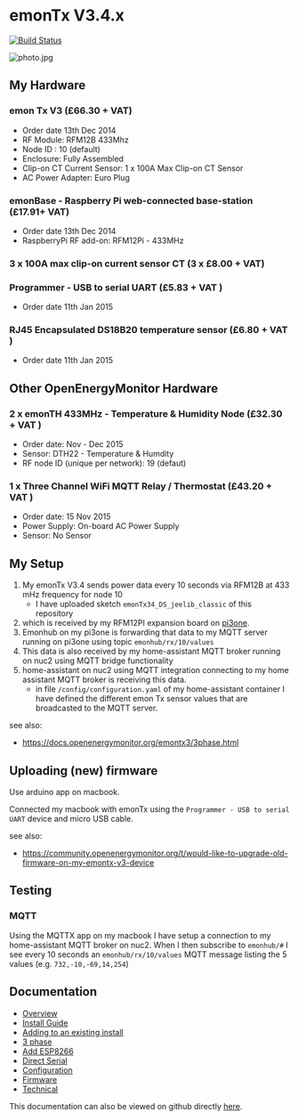 # emonTx V3.4.x

[![Build Status](https://travis-ci.org/openenergymonitor/emontx3.svg?branch=master)](https://travis-ci.org/openenergymonitor/emontx3)

![photo.jpg](hardware/photo.jpg)

## My Hardware

### emon Tx V3 (£66.30 + VAT)

* Order date 13th Dec 2014
* RF Module: RFM12B 433Mhz
* Node ID : 10 (default)
* Enclosure: Fully Assembled
* Clip-on CT Current Sensor: 1 x 100A Max Clip-on CT Sensor
* AC Power Adapter: Euro Plug

### emonBase - Raspberry Pi web-connected base-station (£17.91+ VAT)

* Order date 13th Dec 2014
* RaspberryPi RF add-on: RFM12Pi - 433MHz

###  3 x 100A max clip-on current sensor CT (3 x £8.00 + VAT)

### Programmer - USB to serial UART (£5.83 + VAT )

* Order date 11th Jan 2015

### RJ45 Encapsulated DS18B20 temperature sensor (£6.80 + VAT )

* Order date 11th Jan 2015

## Other OpenEnergyMonitor Hardware

### 2 x emonTH 433MHz - Temperature & Humidity Node (£32.30 + VAT )

* Order date: Nov - Dec 2015
* Sensor: DTH22 - Temperature & Humdity
* RF node ID (unique per network): 19 (defaut)

### 1 x  Three Channel WiFi MQTT Relay / Thermostat (£43.20 + VAT )

* Order date: 15 Nov 2015
* Power Supply: On-board AC Power Supply
* Sensor: No Sensor

## My Setup

1. My emonTx V3.4 sends power data every 10 seconds via RFM12B at 433 mHz frequency for node 10
   * I have uploaded sketch `emonTx34_DS_jeelib_classic` of this repository
2. which is received by my RFM12PI expansion board on [pi3one](https://github.com/janvda/pi3one).
3. Emonhub on my pi3one is forwarding that data to my MQTT server running on pi3one using topic `emonhub/rx/10/values`
4. This data is also received by my home-assistant MQTT broker running on nuc2 using MQTT bridge functionality
5. home-assistant on nuc2 using MQTT integration connecting to my home assistant MQTT broker is receiving this data.
   * in file `/config/configuration.yaml` of my home-assistant container I have defined the different emon Tx sensor values that are broadcasted to the MQTT server.


see also:

* https://docs.openenergymonitor.org/emontx3/3phase.html

## Uploading (new) firmware

Use arduino app on macbook.

Connected my macbook with emonTx using the `Programmer - USB to serial UART` device and micro USB cable.

see also:
* https://community.openenergymonitor.org/t/would-like-to-upgrade-old-firmware-on-my-emontx-v3-device

## Testing

### MQTT

Using the MQTTX app on my macbook I have setup a connection to my home-assistant MQTT broker on nuc2.  When I then subscribe to `emonhub/#` I see every 10 seconds an `emonhub/rx/10/values` MQTT message listing the 5 values (e.g. `732,-10,-69,14,254`)

## Documentation

- [Overview](https://docs.openenergymonitor.org/emontx3/overview.html)
- [Install Guide](https://docs.openenergymonitor.org/emontx3/install.html)
- [Adding to an existing install](https://docs.openenergymonitor.org/emontx3/add.html)
- [3 phase](https://docs.openenergymonitor.org/emontx3/3phase.html)
- [Add ESP8266](https://docs.openenergymonitor.org/emontx3/esp8266.html)
- [Direct Serial](https://docs.openenergymonitor.org/emontx3/direct.html)
- [Configuration](https://docs.openenergymonitor.org/emontx3/configuration.html)
- [Firmware](https://docs.openenergymonitor.org/emontx3/firmware.html)
- [Technical](https://docs.openenergymonitor.org/emontx3/technical.html)

This documentation can also be viewed on github directly [here](docs).
